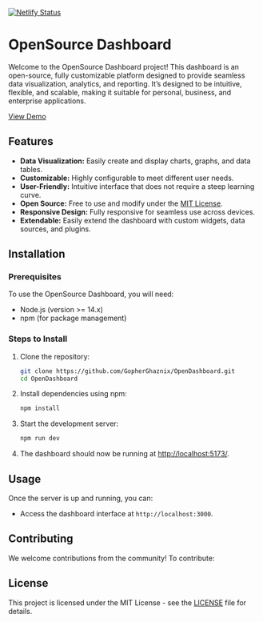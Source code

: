 [![Netlify Status](https://api.netlify.com/api/v1/badges/2a6c9957-5de8-4be0-b02f-dc9e51ca47eb/deploy-status)](https://app.netlify.com/sites/ghaznix-opendashboard/deploys)

# OpenSource Dashboard

Welcome to the OpenSource Dashboard project! This dashboard is an open-source, fully customizable platform designed to provide seamless data visualization, analytics, and reporting. It’s designed to be intuitive, flexible, and scalable, making it suitable for personal, business, and enterprise applications.

[View Demo](https://opendashboard.ghaznix.com/)

## Features

- **Data Visualization:** Easily create and display charts, graphs, and data tables.
- **Customizable:** Highly configurable to meet different user needs.
- **User-Friendly:** Intuitive interface that does not require a steep learning curve.
- **Open Source:** Free to use and modify under the [MIT License](LICENSE).
- **Responsive Design:** Fully responsive for seamless use across devices.
- **Extendable:** Easily extend the dashboard with custom widgets, data sources, and plugins.
  
## Installation

### Prerequisites

To use the OpenSource Dashboard, you will need:

- Node.js (version >= 14.x)
- npm (for package management)

### Steps to Install

1. Clone the repository:

   ```bash
   git clone https://github.com/GopherGhaznix/OpenDashboard.git
   cd OpenDashboard
   ```

2. Install dependencies using npm:

   ```bash
   npm install
   ```

3. Start the development server:

   ```bash
   npm run dev
   ```

4. The dashboard should now be running at [http://localhost:5173/](http://localhost:5173).

## Usage

Once the server is up and running, you can:

- Access the dashboard interface at `http://localhost:3000`.

## Contributing

We welcome contributions from the community! To contribute:

## License

This project is licensed under the MIT License - see the [LICENSE](LICENSE) file for details.
